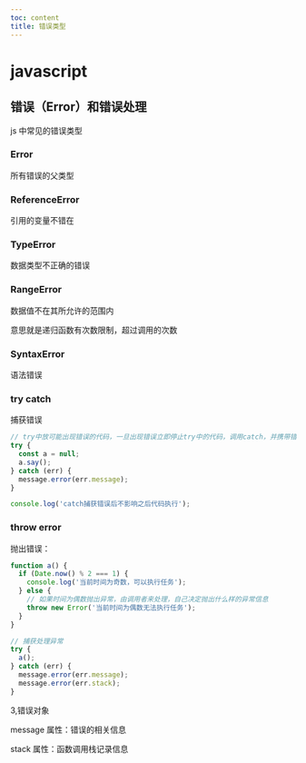 ```yaml
---
toc: content
title: 错误类型
---
```


# javascript

## 错误（Error）和错误处理

js 中常见的错误类型

### Error

所有错误的父类型

### ReferenceError

引用的变量不错在

<ImagePreview src="/images/js/image14.jpg"></ImagePreview>

### TypeError

数据类型不正确的错误

<ImagePreview src="/images/js/image15.jpg"></ImagePreview>

### RangeError

数据值不在其所允许的范围内

意思就是递归函数有次数限制，超过调用的次数

<ImagePreview src="/images/js/image16.jpg"></ImagePreview>

### SyntaxError

语法错误

<ImagePreview src="/images/js/image17.jpg"></ImagePreview>

### try catch

捕获错误

```js
// try中放可能出现错误的代码，一旦出现错误立即停止try中的代码，调用catch，并携带错误信息
try {
  const a = null;
  a.say();
} catch (err) {
  message.error(err.message);
}

console.log('catch捕获错误后不影响之后代码执行');
```

### throw error

抛出错误：

```js
function a() {
  if (Date.now() % 2 === 1) {
    console.log('当前时间为奇数，可以执行任务');
  } else {
    // 如果时间为偶数抛出异常，由调用者来处理，自己决定抛出什么样的异常信息
    throw new Error('当前时间为偶数无法执行任务');
  }
}

// 捕获处理异常
try {
  a();
} catch (err) {
  message.error(err.message);
  message.error(err.stack);
}
```

3,错误对象

message 属性：错误的相关信息

stack 属性：函数调用栈记录信息

<BackTop></BackTop>
<SplashCursor></SplashCursor>
